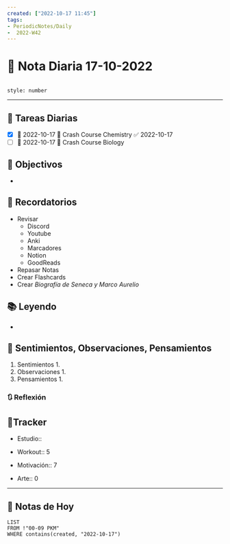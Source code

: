 ```yaml
---
created: ["2022-10-17 11:45"]
tags:
- PeriodicNotes/Daily
-  2022-W42
---
```


# 📅 Nota Diaria  17-10-2022
```toc

style: number

```

---
## 🔷 Tareas Diarias
- [x] 📅 2022-10-17 🔼 Crash Course Chemistry ✅ 2022-10-17
- [ ] 📅 2022-10-17 🔼 Crash Course Biology

## 🎯 Objectivos
- 
## 📕 Recordatorios
- Revisar
	- Discord
	- Youtube
	- Anki
	- Marcadores
	- Notion
	- GoodReads
- Repasar Notas
- Crear Flashcards
- Crear *Biografía de Seneca y Marco Aurelio*

## 📚 Leyendo
- 
## 💬 Sentimientos, Observaciones, Pensamientos 
1. Sentimientos
	1. 
2. Observaciones
	1. 
3. Pensamientos
	1. 
### 🔃 Reflexión

## 🔷Tracker

- Estudio::

- Workout:: 5

- Motivación:: 7

- Arte:: 0
---

## 📅 Notas de Hoy
```dataview
LIST 
FROM !"00-09 PKM" 
WHERE contains(created, "2022-10-17")
```